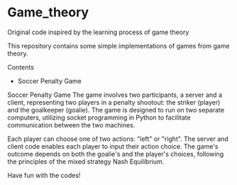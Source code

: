 # Game_theory
Original code inspired by the learning process of game theory

This repository contains some simple implementations of games from game theory.

Contents
- Soccer Penalty Game

Soccer Penalty Game
The game involves two participants, a server and a client, representing two players in a penalty shootout: the striker (player) and the goalkeeper (goalie). The game is designed to run on two separate computers, utilizing socket programming in Python to facilitate communication between the two machines.

Each player can choose one of two actions: "left" or "right". The server and client code enables each player to input their action choice. The game's outcome depends on both the goalie's and the player's choices, following the principles of the mixed strategy Nash Equilibrium.

Have fun with the codes!
